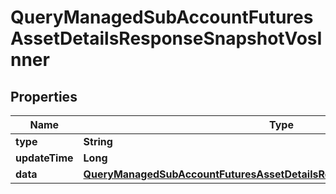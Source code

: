 

# QueryManagedSubAccountFuturesAssetDetailsResponseSnapshotVosInner


## Properties

| Name | Type | Description | Notes |
|------------ | ------------- | ------------- | -------------|
|**type** | **String** |  |  [optional] |
|**updateTime** | **Long** |  |  [optional] |
|**data** | [**QueryManagedSubAccountFuturesAssetDetailsResponseSnapshotVosInnerData**](QueryManagedSubAccountFuturesAssetDetailsResponseSnapshotVosInnerData.md) |  |  [optional] |



